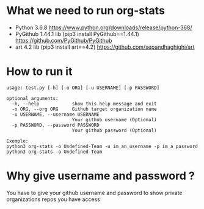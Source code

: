 # What we need to run org-stats
- Python 3.6.8 https://www.python.org/downloads/release/python-368/
- PyGithub 1.44.1 lib (pip3 install PyGithub==1.44.1) https://github.com/PyGithub/PyGithub
- art 4.2 lib (pip3 install art==4.2) https://github.com/sepandhaghighi/art

# How to run it
```
usage: test.py [-h] [-o ORG] [-u USERNAME] [-p PASSWORD]

optional arguments:
  -h, --help            show this help message and exit
  -o ORG, --org ORG     Github target organization name
  -u USERNAME, --username USERNAME
                        Your github username (Optional)
  -p PASSWORD, --password PASSWORD
                        Your github password (Optional)
                        
Exemple:
python3 org-stats -o Undefined-Team -u im_an_username -p im_a_password
python3 org-stats -o Undefined-Team
```
# Why give username and password ?
You have to give your github username and password to show private organizations repos you have access

